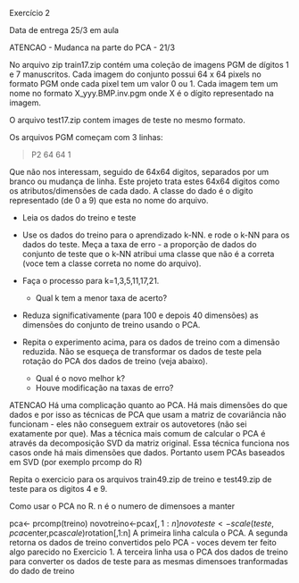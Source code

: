 Exercício 2

Data de entrega 25/3 em aula

ATENCAO - Mudanca na parte do PCA - 21/3

No arquivo zip train17.zip contém uma coleção de imagens PGM de dígitos 1 e 7 manuscritos. Cada imagem do conjunto possui 64 x 64 pixels no formato PGM onde cada pixel tem um valor 0 ou 1. Cada imagem tem um nome no formato X_yyy.BMP.inv.pgm onde X é o dígito representado na imagem.

O arquivo test17.zip contem images de teste no mesmo formato.

Os arquivos PGM começam com 3 linhas:
> P2
> 64 64
> 1

Que não nos interessam, seguido de 64x64 digitos, separados por um branco ou mudança de linha. Este projeto trata estes 64x64 digitos como os atributos/dimensões de cada dado. A classe do dado é o digito representado (de 0 a 9) que esta no nome do arquivo.

 - Leia os dados do treino e teste
 
 - Use os dados do treino para o aprendizado k-NN. e rode o k-NN para os dados do teste. Meça a taxa de erro - a proporção de dados do conjunto de teste que o k-NN atribui uma classe que não é a correta (voce tem a classe correta no nome do arquivo).
 
 - Faça o processo para k=1,3,5,11,17,21.
 	- Qual k tem a menor taxa de acerto?
 
 - Reduza significativamente (para 100 e depois 40 dimensões) as dimensões do conjunto de treino usando o PCA.
 
 - Repita o experimento acima, para os dados de treino com a dimensão reduzida. Não se esqueça de transformar os dados de teste pela rotação do PCA dos dados de treino (veja abaixo).
 	- Qual é o novo melhor k?
 	- Houve modificação na taxas de erro?

ATENCAO Há uma complicação quanto ao PCA. Há mais dimensões do que dados e por isso as técnicas de PCA que usam a matriz de covariância não funcionam - eles não conseguem extrair os autovetores (não sei exatamente por que). Mas a técnica mais comum de calcular o PCA é através da decomposição SVD da matriz original. Essa técnica funciona nos casos onde há mais dimensões que dados. Portanto usem PCAs baseados em SVD (por exemplo prcomp do R)

Repita o exercicio para os arquivos train49.zip de treino e test49.zip de teste para os digitos 4 e 9.


Como usar o PCA no R.
n é o numero de dimensoes a manter

pca<- prcomp(treino)
novotreino<-pca$x[,1:n]
novoteste<-scale(teste,pca$center,pca$scale)%*%pca$rotation[,1:n]
A primeira linha calcula o PCA. A segunda retorna os dados de treino convertidos pelo PCA - voces devem ter feito algo parecido no Exercicio 1. A terceira linha usa o PCA dos dados de treino para converter os dados de teste para as mesmas dimensoes tranformadas do dado de treino